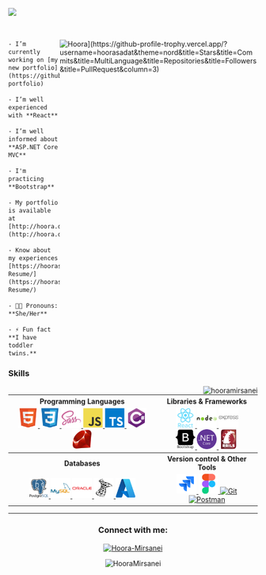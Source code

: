 <img
    src="https://media.giphy.com/media/v1.Y2lkPTc5MGI3NjExdjBncm54MHg1bTZlMnpkbmFveWNoaHo2Y3hmZTdmeXlpbzNkeTJ3OSZlcD12MV9pbnRlcm5hbF9naWZfYnlfaWQmY3Q9Zw/hpXdHPfFI5wTABdDx9/giphy.gif"
/>

<br/>

<img align="right" width="400"  align="center"
    src="https://github-profile-trophy.vercel.app/?username=hoorasadat&theme=nord&title=Stars&title=Commits&title=MultiLanguage&title=Repositories&title=Followers&title=PullRequest&column=3" alt="Hoora](https://github-profile-trophy.vercel.app/?username=hoorasadat&theme=nord&title=Stars&title=Commits&title=MultiLanguage&title=Repositories&title=Followers&title=PullRequest&column=3)"
/>

<p align="left">

    - I’m currently working on [my new portfolio](https://github.com/Hoorasadat/hoora-portfolio)

    - I’m well experienced with **React**

    - I’m well informed about **ASP.NET Core MVC**

    - I'm practicing **Bootstrap**

    - My portfolio is available at [http://hoora.dev](http://hoora.dev)

    - Know about my experiences [https://hoorasadat.github.io/React-Resume/](https://hoorasadat.github.io/React-Resume/)

    - 👧🏽 Pronouns: **She/Her**

    - ⚡ Fun fact **I have toddler twins.**
</p>
<h3 >Skills</h3>
<img align="right"
    src="https://github-readme-stats.vercel.app/api/top-langs?username=hoorasadat&show_icons=true&locale=en&layout=compact" alt="hooramirsanei"
/>

<table>
  <tr>
    <th>Programming Languages</th>
    <th>Libraries & Frameworks</th>
  </tr>
  <tr>
    <td align="center">
        <a href="https://www.w3.org/html/" target="_blank" rel="noreferrer">
            <img src="https://raw.githubusercontent.com/devicons/devicon/master/icons/html5/html5-original.svg" alt="HTML" width="40" height="40"/>
        </a>
        <a href="https://www.w3schools.com/css/" target="_blank" rel="noreferrer">
            <img
                src="https://raw.githubusercontent.com/devicons/devicon/master/icons/css3/css3-original.svg" alt="CSS" width="40" height="40"
            />
        </a>
        <a href="https://sass-lang.com" target="_blank" rel="noreferrer">
            <img
                src="https://raw.githubusercontent.com/devicons/devicon/master/icons/sass/sass-original.svg" alt="Sass" width="40" height="40"
            />
        </a>
        <a href="https://developer.mozilla.org/en-US/docs/Web/JavaScript" target="_blank" rel="noreferrer">
            <img
                src="https://raw.githubusercontent.com/devicons/devicon/master/icons/javascript/javascript-original.svg" alt="JavaScript" width="40" height="40"
            />
        </a>
        <a href="https://www.typescriptlang.org/" target="_blank" rel="noreferrer">
            <img
                src="https://raw.githubusercontent.com/devicons/devicon/master/icons/typescript/typescript-original.svg" alt="TypeScript" width="40" height="40"
            />
            <!-- <br/> -->
	    </a>
        <a href="https://learn.microsoft.com/en-us/dotnet/csharp/" target="_blank" rel="noreferrer">
            <img
                src="https://raw.githubusercontent.com/devicons/devicon/master/icons/csharp/csharp-original.svg" alt="C#" width="40" height="40"
            />
        </a>
        <a href="https://www.ruby-lang.org/en/" target="_blank" rel="noreferrer">
            <img
                src="https://raw.githubusercontent.com/devicons/devicon/master/icons/ruby/ruby-original.svg" alt="Ruby on Rails" width="40" height="40"
            />
        </a>
    </td>
    <td align="center">
        <a href="https://reactjs.org/" target="_blank" rel="noreferrer">
            <img
                src="https://raw.githubusercontent.com/devicons/devicon/master/icons/react/react-original-wordmark.svg" alt="react" width="40" height="40"
            />
        </a>
        <a href="https://nodejs.org" target="_blank" rel="noreferrer">
            <img
                src="https://raw.githubusercontent.com/devicons/devicon/master/icons/nodejs/nodejs-original-wordmark.svg" alt="nodejs" width="40" height="40"
            />
        </a>
        <a href="https://expressjs.com" target="_blank" rel="noreferrer">
            <img
                src="https://raw.githubusercontent.com/devicons/devicon/master/icons/express/express-original-wordmark.svg" alt="express" width="40" height="40"
            />
	        <br/>
        </a>
        <a href="https://getbootstrap.com" target="_blank" rel="noreferrer">
            <img
                src="https://raw.githubusercontent.com/devicons/devicon/master/icons/bootstrap/bootstrap-plain-wordmark.svg" alt="bootstrap" width="40" height="40"
            />
        </a>
        <a href="https://dotnet.microsoft.com/en-us/apps/aspnet" target="_blank" rel="noreferrer">
            <img
                src="https://raw.githubusercontent.com/devicons/devicon/master/icons/dotnetcore/dotnetcore-original.svg" alt="spring" width="40" height="40"
            />
        </a>
        <a href="https://rubyonrails.org" target="_blank" rel="noreferrer">
            <img
                src="https://raw.githubusercontent.com/devicons/devicon/master/icons/rails/rails-original-wordmark.svg" alt="rails" width="40" height="40"
            />
        </a>
    </td>
  </tr>
<tr>
    <th>Databases</th>
    <th>Version control & Other Tools</th>
  </tr>
    <tr>
        <td align="center">
            <a href="https://www.postgresql.org" target="_blank" rel="noreferrer">
                <img
                    src="https://raw.githubusercontent.com/devicons/devicon/master/icons/postgresql/postgresql-original-wordmark.svg" alt="PostgreSQL" width="40" height="40"
                />
            </a>
            <a href="https://www.mysql.com/" target="_blank" rel="noreferrer">
                <img
                    src="https://raw.githubusercontent.com/devicons/devicon/master/icons/mysql/mysql-original-wordmark.svg" alt="MySQL" width="40" height="40"
                />
            </a>
            <a href="https://www.oracle.com/" target="_blank" rel="noreferrer">
                <img
                    src="https://raw.githubusercontent.com/devicons/devicon/master/icons/oracle/oracle-original.svg" alt="Oracle" width="40" height="40"
                />
            </a>
            <a href="https://www.microsoft.com/en-ca/sql-server" target="_blank" rel="noreferrer">
                <img
                    src="https://raw.githubusercontent.com/devicons/devicon/master/icons/microsoftsqlserver/microsoftsqlserver-plain.svg" alt="Microsoft SQL Server" width="40" height="40"
                />
            </a>
            <a href="https://azure.microsoft.com/en-ca/products/cosmos-db" target="_blank" rel="noreferrer">
                <img
                    src="https://raw.githubusercontent.com/devicons/devicon/master/icons/azure/azure-original.svg" alt="Cosmos Db" width="40" height="40"
                />
            </a>
        </td>
        <td align="center">
            <a href="https://www.atlassian.com/" target="_blank" rel="noreferrer">
                <img
                    src="https://raw.githubusercontent.com/devicons/devicon/master/icons/jira/jira-original.svg" alt="Jira" width="40" height="40"
                />
            </a>
            <a href="https://www.figma.com/" target="_blank" rel="noreferrer">
                <img
                    src="https://raw.githubusercontent.com/devicons/devicon/master/icons/figma/figma-original.svg" alt="jest" width="40" height="40"
                />
            </a>
            <a href="https://git-scm.com/" target="_blank" rel="noreferrer">
                <img
                    src="https://www.vectorlogo.zone/logos/git-scm/git-scm-icon.svg" alt="Git" width="40" height="40"
                />
            </a>
            <a href="https://postman.com" target="_blank" rel="noreferrer">
                <img
                    src="https://www.vectorlogo.zone/logos/getpostman/getpostman-icon.svg" alt="Postman" width="40" height="40"
                />
            </a>
        </td>
    </tr>
</table>
<hr/>

<h3 align="center">Connect with me:</h3>
<p align="center">
<a href="https://linkedin.com/in/hhoora-mirsanei" target="blank">
    <img align="center"
        src="https://raw.githubusercontent.com/rahuldkjain/github-profile-readme-generator/master/src/images/icons/Social/linked-in-alt.svg" alt="Hoora-Mirsanei" height="30" width="40"
    />
</a>
</p>
<p align="center">
    <img
        src="https://komarev.com/ghpvc/?username=hoorasadat&label=Profile%20views&color=0e75b6&style=flat" alt="HooraMirsanei"
    />
</p>
